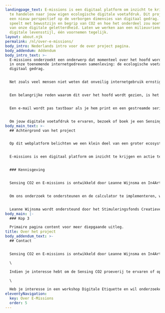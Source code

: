 ```yaml
---
landingpage_text: E-missions is een digitaal platform om inzicht te krijgen en
  te handelen naar jouw eigen ecologische digitale voetafdruk. Dit project geeft
  een nieuw perspectief op de verborgen dimensies van digitaal gedrag. Het
  speelt met bewustzijn en begrip van CO2 en hoe het onderdeel zou moeten zijn
  van onze digitale geletterdheid. Laten we werken aan een milieuvriendelijke
  digitale levensstijl, één voornemen tegelijk.
layout: about.njk
permalink: /nl/over-e-missions/
body_intro: Nederlands intro voor de over project pagina.
body_addendum: Addendum
body_intro_text: >-
  E-missions onderzoekt een onderwerp dat momenteel over het hoofd wordt gezien
  in onze toenemende internetgedreven samenleving: de ecologische voetafdruk van
  digitaal gedrag.


  Net zoals veel mensen niet weten dat onveilig internetgebruik ernstige risico's met zich meebrengt, zijn de meeste mensen zich er ook niet van bewust dat door het exponentieel toenemende feit van digitale verbondenheid en ons dagelijkse gebruik van streaming, videobellen, sociale media, blockchain en zelfs e-mail onze digitale voetafdruk drastisch groeit.


  Een belangrijke reden waarom dit over het hoofd wordt gezien, is het ontbreken van een tastbare relatie tussen digitaal gedrag en de gevolgen daarvan.


  Een e-mail wordt pas tastbaar als je hem print en een gestreamde serie is minder tastbaar dan een dvd-box in de kast. Sterker nog, er ‘lijken’ helemaal geen grondstoffen te worden gebruikt. Helaas is deze gedachte onjuist, want de toename van de energievraag als gevolg van ons digitale gedrag is een van de snelst groeiende energieverbruikende sectoren ter wereld en zal de komende tijd alleen maar harder groeien.


  Om jouw digitale voetafdruk te ervaren, bezoek of boek je een Sensing CO2-proeverij. Ga naar de onderwerpen om actie te ondernemen op jouw digitale voetafdruk of inspiratie op te doen om digitale innovaties te realiseren. Ga naar onze sectie bronnen voor meer inzichten.
body_main_text: >-
  ## Achtergrond van het project


  Op dit webplatform belichten we een klein deel van een groter ecosysteem van effecten op de digitale voetafdruk. Om een totaal beeld te krijgen, moet de hele energieketen gevolgd worden, en ook factoren als de leeftijd, het gebruik en de fabricage van apparaten zijn daarbij van belang. Dit gebied is in ontwikkeling en er worden continu nieuwe data en inzichten opgedaan. Dit platform geeft de status van 2021.


  E-missions is een digitaal platform om inzicht te krijgen en actie te ondernemen op je eigen ecologische digitale voetafdruk. Het doel hier is om zoveel mogelijk mensen in staat te stellen een duurzame internetmindset aan te nemen en hen te empoweren in hun eigen internetgebruik. Wat als er een 'koolstofbelasting' zou worden ingevoerd voor huishoudens, hoe zal dat het digitale gedrag van gebruikers beïnvloeden? Wat als er rekening wordt gehouden met de ecokosten van digitalisering voor CO2-calculators voor bedrijven? Dit project werkt aan een methode om de CO2-uitstoot als gevolg van digitaal gedrag te proeven en te zien. Het speelt met bewustzijn en begrip van CO2 en hoe het onderdeel zou moeten zijn van onze digitale geletterdheid. Laten we samen werken aan een milieuvriendelijke digitale levensstijl.


  ### Kennisgeving


  Sensing CO2 en E-missions is ontwikkeld door Leanne Wijnsma en In4Art.


  Om ons onderzoek te ondersteunen en de calculator te implementeren, worden we ondersteund door wetenschapper Jens Gröger. Om het platform te ontwikkelen volgens de gestelde missie van low-carbon impact, werken we samen met Yoeran Luteijn als onze ontwikkelaar.


  Leanne Wijnsma wordt ondersteund door het Stimuleringsfonds Creatieve Industrie en het In4Art Collectie Experimenteer fonds om Sensing CO2 te realiseren. In4Art wordt ondersteund door SIDNfonds om dit platform te realiseren.
body_main: |-
  ### Kop 3

  Primaire pagina content voor meer diepgaande uitleg.
title: Over het project
body_addendum_text: >-
  ## Contact


  Sensing CO2 en E-missions is ontwikkeld door Leanne Wijnsma en In4Art.\

  \

  Indien je interesse hebt om de Sensing CO2 proeverij te ervaren of op jouw evenement te hebben, kan je contact opnemen met leanne \[@]yeast.computer\

  \

  Heb je interesse in een workshop Digitale Etiquette en wil onderzoeken hoe jouw organisatie haar digitale voetafdruk kan verbeteren, kan je contact opnemen met: rodolfo \[@] in4art.eu
eleventyNavigation:
  key: Over E-Missions
  order: 5
---
```

